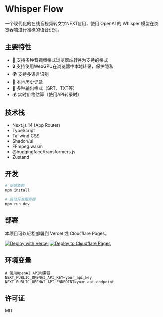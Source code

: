 # Whisper Flow

一个现代化的在线音视频转文字NEXT应用，使用 OpenAI 的 Whisper 模型在浏览器端进行准确的语音识别。

## 主要特性

- 🎯 支持多种音视频格式浏览器端转换为支持的格式
- 🔒 支持使用WebGPU在浏览器中本地转录，保护隐私
- 🌍 支持多语言识别
- 💾 本地历史记录
- 📝 多种输出格式（SRT、TXT等）
- 💰 实时价格估算（使用API转录时）

## 技术栈

- Next.js 14 (App Router)
- TypeScript
- Tailwind CSS
- Shadcn/ui
- FFmpeg.wasm
- @huggingface/transformers.js
- Zustand

## 开发

```bash
# 安装依赖
npm install

# 启动开发服务器
npm run dev
```

## 部署

本项目可以轻松部署到 Vercel 或 Cloudflare Pages。

[![Deploy with Vercel](https://vercel.com/button)](https://vercel.com/new/clone?repository-url=https://github.com/wyl2003/whisper-flow)
[![Deploy to Cloudflare Pages](https://deploy.workers.cloudflare.com/button)](https://deploy.workers.cloudflare.com/?url=https://github.com/wyl2003/whisper-flow)

## 环境变量

```env
# 使用OpenAI API时需要
NEXT_PUBLIC_OPENAI_API_KEY=your_api_key
NEXT_PUBLIC_OPENAI_API_ENDPOINT=your_api_endpoint
```

## 许可证

MIT
